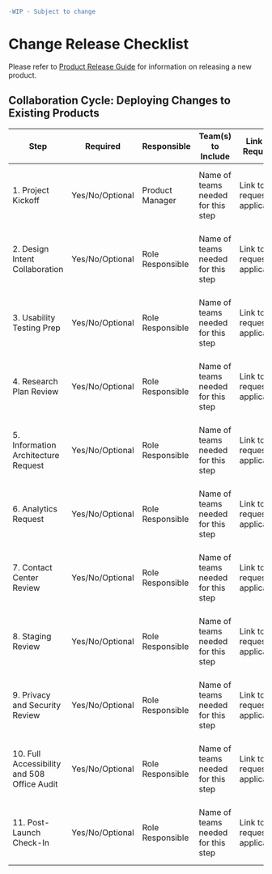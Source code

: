 ```diff
-WIP - Subject to change
```

# Change Release Checklist
Please refer to [Product Release Guide](https://github.com/department-of-veterans-affairs/va.gov-team/blob/master/teams/vsa/product/Product%20release%20guide.mdhttps://github.com/department-of-veterans-affairs/va.gov-team/blob/master/teams/vsa/product/Product%20release%20guide.md) for information on releasing a new product.

## Collaboration Cycle: Deploying Changes to Existing Products
| Step | Required | Responsible | Team(s) to Include | Link to Request | Comments
|--|--|--|--|--|--|
|1. Project Kickoff  |Yes/No/Optional | Product Manager | Name of teams needed for this step| Link to request if applicable | Any comments about lead time, required documents |
|2. Design Intent Collaboration  |Yes/No/Optional | Role Responsible | Name of teams needed for this step| Link to request if applicable | Any comments about lead time, required documents |
|3. Usability Testing Prep  |Yes/No/Optional | Role Responsible | Name of teams needed for this step| Link to request if applicable | Any comments about lead time, required documents |
|4. Research Plan Review  |Yes/No/Optional | Role Responsible | Name of teams needed for this step| Link to request if applicable | Any comments about lead time, required documents |
|5. Information Architecture Request  |Yes/No/Optional | Role Responsible | Name of teams needed for this step| Link to request if applicable | Any comments about lead time, required documents |
|6. Analytics Request  |Yes/No/Optional | Role Responsible | Name of teams needed for this step| Link to request if applicable | Any comments about lead time, required documents |
|7. Contact Center Review  |Yes/No/Optional | Role Responsible | Name of teams needed for this step| Link to request if applicable | Any comments about lead time, required documents |
|8. Staging Review  |Yes/No/Optional | Role Responsible | Name of teams needed for this step| Link to request if applicable | Any comments about lead time, required documents |
|9. Privacy and Security Review  |Yes/No/Optional | Role Responsible | Name of teams needed for this step| Link to request if applicable | Any comments about lead time, required documents |
|10. Full Accessibility and 508 Office Audit  |Yes/No/Optional | Role Responsible | Name of teams needed for this step| Link to request if applicable | Any comments about lead time, required documents |
|11. Post-Launch Check-In |Yes/No/Optional | Role Responsible | Name of teams needed for this step| Link to request if applicable | Any comments about lead time, required documents |
